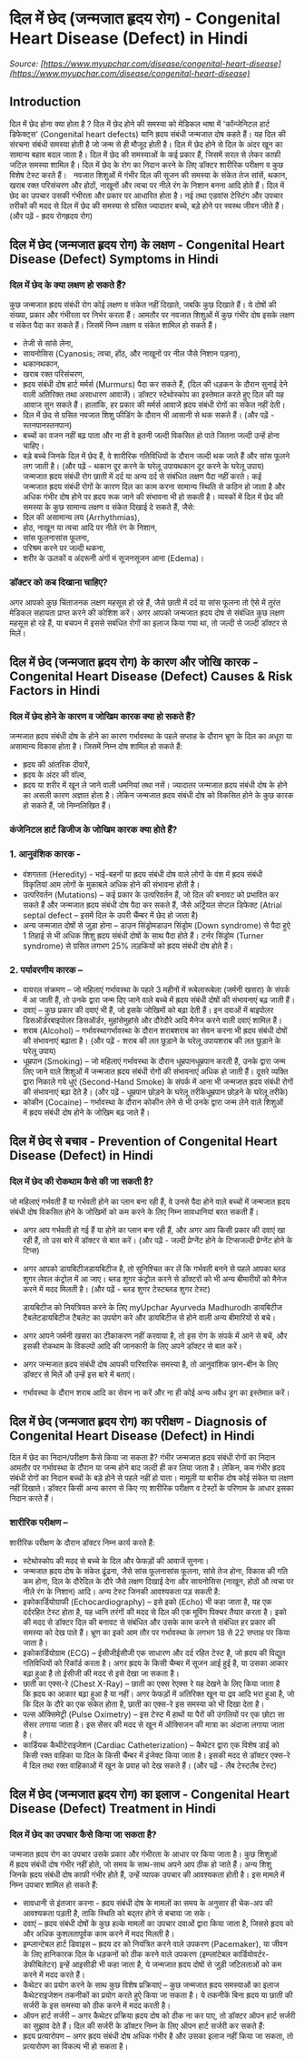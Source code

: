 # दिल में छेद (जन्मजात हृदय रोग) - Congenital Heart Disease (Defect) in Hindi
_Source: [https://www.myupchar.com/disease/congenital-heart-disease](https://www.myupchar.com/disease/congenital-heart-disease)_

## Introduction
दिल में छेद होना क्या होता है ?
दिल में छेद होने की समस्या को मेडिकल भाषा में 'कॉन्जेनिटल हार्ट डिफेक्ट्स' (Congenital heart defects) यानि ह्रदय संबंधी जन्मजात दोष कहते हैं। यह दिल की संरचना संबंधी समस्या होती है जो जन्म से ही मौजूद होती है। दिल में छेद होने से दिल के अंदर खून का सामान्य बहाव बदल जाता है।
दिल में छेद की समस्याओं के कई प्रकार हैं, जिसमें सरल से लेकर काफी जटिल समस्या शामिल है। दिल में छेद के रोग का निदान करने के लिए डॉक्टर शारीरिक परीक्षण व कुछ विशेष टेस्ट करते हैं।  
नवजात शिशुओं में गंभीर दिल की सूजन की समस्या के संकेत तेज सांसें, थकान, खराब रक्त परिसंचरण और होठों, नाखूनों और त्वचा पर नीले रंग के निशान बनना आदि होते हैं।
दिल में छेद का उपचार उसकी गंभीरता और प्रकार पर आधारित होता है। नई तथा एडवांस टेस्टिंग और उपचार तरीकों की मदद से दिल में छेद की समस्या से ग्रसित ज्यादातर बच्चे, बड़े होने पर स्वस्थ जीवन जीते हैं।
(और पढ़ें - ह्रदय रोगह्रदय रोग)

## दिल में छेद (जन्मजात हृदय रोग) के लक्षण - Congenital Heart Disease (Defect) Symptoms in Hindi
### दिल में छेद के क्या लक्षण हो सकते हैं?
कुछ जन्मजात ह्रदय संबंधी रोग कोई लक्षण व संकेत नहीं दिखाते, जबकि कुछ दिखाते हैं। ये दोषों की संख्या, प्रकार और गंभीरता पर निर्भर करता हैं। आमतौर पर नवजात शिशुओं में कुछ गंभीर दोष इसके लक्षण व संकेत पैदा कर सकते हैं। जिसमें निम्न लक्षण व संकेत शामिल हो सकते हैं।
- तेजी से सांसे लेना,
- सायनोसिस (Cyanosis; त्वचा, होंठ, और नाखूनों पर नील जैसे निशान पड़ना),
- थकानथकान,
- खराब रक्त परिसंचरण,
- ह्रदय संबंधी दोष हार्ट मर्मर्स (Murmurs) पैदा कर सकते हैं, (दिल की धड़कन के दौरान सुनाई देने वाली अतिरिक्त तथा असाधारण आवाजें)। डॉक्टर स्टेथोस्कोप का इस्तेमाल करते हुए दिल की यह आवाज सुन सकते हैं। हालांकि, हर प्रकार की मर्मर्स आवाजें ह्रदय संबंधी रोगों का संकेत नहीं देती।
- दिल में छेद से ग्रसित नवजात शिशु फीडिंग के दौरान भी आसानी से थक सकते हैं। (और पढ़ें - स्तनपानस्तनपान)
- बच्चों का वजन नहीं बढ़ पाता और ना ही वे इतनी जल्दी विकसित हो पाते जितना जल्दी उन्हें होना चाहिए।
- बड़े बच्चे जिनके दिल में छेद हैं, वे शारीरिक गतिविधियों के दौरान जल्दी थक जाते हैं और सांस फूलने लग जाती है। (और पढ़ें - थकान दूर करने के घरेलू उपायथकान दूर करने के घरेलू उपाय)
जन्मजात ह्रदय संबंधी रोग छाती में दर्द या अन्य दर्द से संबंधित लक्षण पैदा नहीं करते।
कई जन्मजात ह्रदय संबंधी रोगों के कारण दिल का काम करना सामान्य स्थिति से कठिन हो जाता है और अधिक गंभीर दोष होने पर ह्रदय रूक जाने की संभावना भी हो सकती है।
व्यस्कों में दिल में छेद की समस्या के कुछ सामान्य लक्षण व संकेत दिखाई दे सकते हैं, जैसे:
- दिल की असामान्य लय (Arrhythmias),
- होठ, नाखून या त्वचा आदि पर नीले रंग के निशान,
- सांस फूलनासांस फूलना,
- परिश्रम करने पर जल्दी थकना,
- शरीर के ऊतकों व अंदरूनी अंगों मं सूजनसूजन आना (Edema)।
### डॉक्टर को कब दिखाना चाहिए?
अगर आपको कुछ चिंताजनक लक्षण महसूस हो रहे हैं, जैसे छाती में दर्द या सांस फूलना तो ऐसे में तुरंत मेडिकल सहायता प्राप्त करने की कोशिश करें।
अगर आपको जन्मजात ह्रदय दोष से संबंधित कुछ लक्षण महसूस हो रहे हैं, या बचपन में इससे सबंधित रोगों का इलाज किया गया था, तो जल्दी से जल्दी डॉक्टर से मिलें।

## दिल में छेद (जन्मजात हृदय रोग) के कारण और जोखि कारक - Congenital Heart Disease (Defect) Causes & Risk Factors in Hindi
### दिल में छेद होने के कारण व जोखिम कारक क्या हो सकते हैं?
जन्मजात ह्रदय संबंधी दोष के होने का कारण गर्भावस्था के पहले सप्ताह के दौरान भ्रूण के दिल का अधूरा या असामान्य विकास होता है। जिसमें निम्न दोष शामिल हो सकते हैं:
- ह्रदय की आंतरिक दीवारें,
- ह्रदय के अंदर की वॉल्व,
- ह्रदय या शरीर में खून ले जाने वाली धमनियां तथा नसें।
ज्यादातर जन्मजात ह्रदय संबंधी दोष के होने का असली कारण अज्ञात होता है। लेकिन जन्मजात ह्रदय संबंधी दोष को विकसित होने के कुछ कारक हो सकते हैं, जो निम्नलिखित हैं।
### कंजेनिटल हार्ट डिजीज के जोखिम कारक क्या होते हैं?
### 1. आनुवंशिक कारक -
- वंशगतता (Heredity) - भाई-बहनों या ह्रदय संबंधी दोष वाले लोगों के वंश में ह्रदय संबंधी विकृतियां आम लोगों के मुकाबले अधिक होने की संभावना होती है।
- उत्परिवर्तन (Mutations) – कई प्रकार के उत्परिवर्तन हैं, जो दिल की बनावट को प्रभावित कर सकते हैं और जन्मजात ह्रदय संबंधी दोष पैदा कर सकते हैं, जैसे अर्ट्रियल सेप्टल डिफेक्ट (Atrial septal defect – इसमें दिल के उपरी चैंम्बर में छेद हो जाता है)
- अन्य जन्मजात दोषों से जुड़ा होना – डाउन सिंड्रोमडाउन सिंड्रोम (Down syndrome) से पैदा हुऐ 1 तिहाई से भी अधिक शिशु ह्रदय संबंधी दोषों के साथ पैदा होते हैं। टर्नर सिंड्रोम (Turner syndrome) से ग्रसित लगभग 25% लड़कियों को ह्रदय संबंधी दोष होते हैं।
### 2. पर्यावरणीय कारक –
- वायरल संक्रमण – जो महिलाएं गर्भावस्था के पहले 3 महीनों में रूबेलारूबेला (जर्मनी खसरा) के संपर्क में आ जाती हैं, तो उनके द्वारा जन्म दिए जाने वाले बच्चे में ह्रदय संबंधी दोषों की संभावनाएं बढ़ जाती हैं।
- दवाएं – कुछ प्रकार की दवाएं भी हैं, जो इसके जोखिमों को बढ़ा देती हैं। इन दवाओं में बाइपोलर डिसऑर्डरबाइपोलर डिसऑर्डर, मुहांसेमुहांसे और दौरेदौरे आदि मैनेज करने वाली दवाएं शामिल हैं।
- शराब (Alcohol) – गर्भावस्थागर्भावस्था के दौरान शराबशराब का सेवन करना भी ह्रदय संबंधी दोषों की संभावनाएं बढ़ाता है। (और पढ़ें - शराब की लत छुड़ाने के घरेलू उपायशराब की लत छुड़ाने के घरेलू उपाय)
- धूम्रपान (Smoking) – जो महिलाएं गर्भावस्था के दौरान धूम्रपानधूम्रपान करती हैं, उनके द्वारा जन्म लिए जाने वाले शिशुओं में जन्मजात ह्रदय संबंधी रोगों की संभावनाएं अधिक हो जाती हैं। दूसरे व्यक्ति द्वारा निकाले गये धुएं (Second-Hand Smoke) के संपर्क में आना भी जन्मजात ह्रदय संबंधी रोगों की संभावनाएं बढ़ा देते है। (और पढ़ें - धूम्रपान छोड़ने के घरेलू तरीकेधूम्रपान छोड़ने के घरेलू तरीके)
- कोकीन (Cocaine) – गर्भावस्था के दौरान कोकीन लेने से भी उनके द्वारा जन्म लेने वाले शिशुओं में ह्रदय संबंधी दोष होने के जोखिम बढ़ जाते हैं।

## दिल में छेद से बचाव - Prevention of Congenital Heart Disease (Defect) in Hindi
### दिल में छेद की रोकथाम कैसे की जा सकती है?
जो महिलाएं गर्भवती हैं या गर्भवती होने का प्लान बना रही हैं, वे उनसे पैदा होने वाले बच्चों में जन्मजात ह्रदय संबंधी दोष विकसित होने के जोखिमों को कम करने के लिए निम्न सावधानियां बरत सकती हैं।
- अगर आप गर्भवती हो गई हैं या होने का प्लान बना रही हैं, और अगर आप किसी प्रकार की दवाएं खा रही हैं, तो उस बारे में डॉक्टर से बात करें। (और पढ़ें - जल्दी प्रेग्नेंट होने के टिप्सजल्दी प्रेग्नेंट होने के टिप्स)
- अगर आपको डायबिटीजडायबिटीज है, तो सुनिश्चित कर लें कि गर्भवती बनने से पहले आपका ब्लड शुगर लेवल कंट्रोल में आ जाए। ब्लड शुगर कंट्रोल करने से डॉक्टरों को भी अन्य बीमारीयों को मैनेज करने में मदद मिलती है। (और पढ़ें - ब्लड शुगर टेस्टब्लड शुगर टेस्ट)
	डायबिटीज को नियंत्रियत करने के लिए myUpchar Ayurveda Madhurodh डायबिटीज टैबलेटडायबिटीज टैबलेट का उपयोग करे और डायबिटीज से होने वाली अन्य बीमारियों से बचे।
- अगर आपने जर्मनी खसरा का टीकाकरण नहीं करवाया है, तो इस रोग के संपर्क में आने से बचें, और इसकी रोकथाम के विकल्पों आदि की जानकारी के लिए अपने डॉक्टर से बात करें।
- अगर जन्मजात ह्रदय संबंधी दोष आपकी पारिवारिक समस्या है, तो आनुवांशिक छान-बीन के लिए डॉक्टर से मिलें औ उन्हें इस बारे में बताएं।
- गर्भावस्था के दौरान शराब आदि का सेवन ना करें और ना ही कोई अन्य अवैध ड्रग का इस्तेमाल करें।

## दिल में छेद (जन्मजात हृदय रोग) का परीक्षण - Diagnosis of Congenital Heart Disease (Defect) in Hindi
दिल में छेद का निदान/परीक्षण कैसे किया जा सकता है?
गंभीर जन्मजात ह्रदय संबंधी रोगों का निदान आमतौर पर गर्भावस्था के दौरान या जन्म होने बाद जल्दी ही कर लिया जाता है। लेकिन, कम गंभीर ह्रदय संबंधी रोगों का निदान बच्चों के बड़े होने से पहले नहीं हो पाता।
मामूली या बारीक दोष कोई संकेत या लक्षण नहीं दिखाते। डॉक्टर किसी अन्य कारण से किए गए शारीरिक परीक्षण व टेस्टों के परिणाम के आधार इसका निदान करते हैं।
### शारीरिक परीक्षण –
शारीरिक परीक्षण के दौरान डॉक्टर निम्न कार्य करते हैं:
- स्टेथोस्कोप की मदद से बच्चे के दिल और फेफड़ों की आवाजें सुनना।
- जन्मजात ह्रदय दोष के संकेत ढूंढना, जैसे सांस फूलनासांस फूलना, सांसे तेज होना, विकास की गति कम होना, दिल के दौरेदिल के दौरे जैसे लक्षण दिखाई देना और सायनोसिस (नाखून, होठों औ त्वचा पर नीले रंग के निशान) आदि।
अन्य टेस्ट जिनकी आवश्यकता पड़ सकती है:
- इकोकार्डियोग्राफी (Echocardiography) – इसे इको (Echo) भी कहा जाता है, यह एक दर्दरहित टेस्ट होता है, यह ध्वनि तरंगों की मदद से दिल की एक मूविंग पिक्चर तैयार करता है। इको की मदद से डॉक्टर दिल की बनावट से संबंधित और उसके काम करने से संबंधित हर प्रकार की समस्या को देख पाते हैं। भ्रूण का इको आम तौर पर गर्भावस्था के लगभग 18 से 22 सप्ताह पर किया जाता है।
- इकोकार्डियोग्राम (ECG) – ईसीजीईसीजी एक साधारण और दर्द रहित टेस्ट है, जो ह्रदय की विद्युत गतिविधियों को रिकॉर्ड करता है। अगर ह्रदय के किसी चैम्बर में सूजन आई हुई है, या उसका आकार बढ़ा हुआ है तो ईसीजी की मदद से इसे देखा जा सकता है।
- छाती का एक्स-रे (Chest X-Ray) – छाती का एक्स रेएक्स रे यह देखने के लिए किया जाता है कि ह्रदय का आकार बढ़ा हुआ है या नहीं। अगर फेफड़ों में अतिरिक्त खून या द्रव आदि भरा हुआ है, जो कि दिल के दौरे का एक संकेत होता है, छाती का एक्स-रे इस समस्या को भी दिखा देता है।
- पल्स ऑक्सिमेट्री (Pulse Oximetry) – इस टेस्ट में हाथों या पैरों की उंगलियों पर एक छोटा सा सेंसर लगाया जाता है। इस सेंसर की मदद से खून में ऑक्सिजन की मात्रा का अंदाजा लगाया जाता है।
- कार्डियक कैथीटेराइजेशन (Cardiac Catheterization) – कैथेटर द्वारा एक विशेष डाई को किसी रक्त वाहिका या दिल के किसी चैंम्बर में इंजेक्ट किया जाता है। इसकी मदद से डॉक्टर एक्स-रे में दिल तथा रक्त वाहिकाओं में खून के प्रवाह को देख सकते हैं।
(और पढ़ें - लैब टेस्टलैब टेस्ट)

## दिल में छेद (जन्मजात हृदय रोग) का इलाज - Congenital Heart Disease (Defect) Treatment in Hindi
### दिल में छेद का उपचार कैसे किया जा सकता है?
जन्मजात ह्रदय रोग का उपचार उसके प्रकार और गंभीरता के आधार पर किया जाता है।
कुछ शिशुओं में ह्रदय संबंधी दोष गंभीर नहीं होते, जो समय के साथ-साथ अपने आप ठीक हो जाते हैं। अन्य शिशु जिनके ह्रदय संबंधी दोष काफी गंभीर होते हैं, उन्हें व्यापक उपचार की आवश्यकता होती है। इस मामले में निम्न उपचार शामिल हो सकते हैं:
- सावधानी से इंतजार करना - ह्रदय संबंधी दोष के मामलों का समय के अनुसार ही चेक-अप की आवश्यकता पड़ती है, ताकि स्थिति को बद्तर होने से बचाया जा सके।
- दवाएं – ह्रदय संबंधी दोषों के कुछ हल्के मामलों का उपचार दवाओं द्वारा किया जाता है, जिससे हृदय को और अधिक कुशलतापूर्वक काम करने में मदद मिलती है।
- इम्प्लान्टेबल हार्ट डिवाइस – ह्रदय दर को नियंत्रित करने वाले उपकरण (Pacemaker), या जीवन के लिए हानिकारक दिल के धड़कनों को ठीक करने वाले उपकरण (इम्प्लांटेबल कार्डियोवर्टर-डेफीबिलेटर) इन्हें आइसीडी भी कहा जाता है, ये जन्मजात ह्रदय दोषों से जुड़ी जटिलताओं को कम करने में मदद करते हैं।
- कैथेटर का प्रयोग करने के साथ कुछ विशेष प्रक्रियाएं – कुछ जन्मजात ह्रदय समस्याओं का इलाज कैथेटराइजेशन तकनीकों का प्रयोग करते हुऐ किया जा सकता है। ये तकनीकें बिना ह्रदय या छाती की सर्जरी के इस समस्या को ठीक करने में मदद करती है।
- ऑपन हार्ट सर्जरी – अगर कैथेटर प्रक्रिया ह्रदय दोष को ठीक ना कर पाए, तो डॉक्टर ऑपन हार्ट सर्जरी का सुझाव देते हैं। दिल की सर्जरी के डॉक्टर निम्न के लिए ऑपन हार्ट सर्जरी कर सकते हैं:
- ह्रदय प्रत्यारोपण – अगर ह्रदय संबंधी दोष अधिक गंभीर है और उसका इलाज नहीं किया जा सकता, तो प्रत्यारोपण का विकल्प भी हो सकता है।

